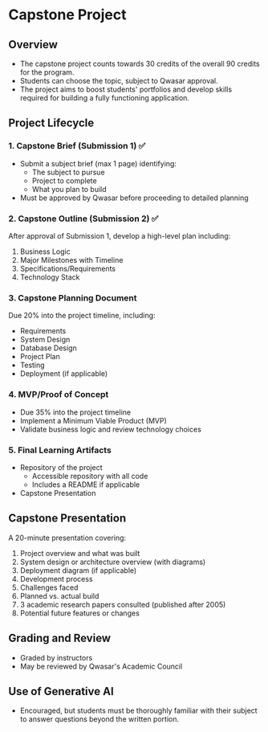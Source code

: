 # Capstone Project

## Overview

- The capstone project counts towards 30 credits of the overall 90 credits for the program.
- Students can choose the topic, subject to Qwasar approval.
- The project aims to boost students' portfolios and develop skills required for building a fully functioning application.

## Project Lifecycle

### 1. Capstone Brief (Submission 1) ✅

- Submit a subject brief (max 1 page) identifying:
  - The subject to pursue
  - Project to complete
  - What you plan to build
- Must be approved by Qwasar before proceeding to detailed planning

### 2. Capstone Outline (Submission 2) ✅

After approval of Submission 1, develop a high-level plan including:

1. Business Logic
2. Major Milestones with Timeline
3. Specifications/Requirements
4. Technology Stack

### 3. Capstone Planning Document

Due 20% into the project timeline, including:

- Requirements
- System Design
- Database Design
- Project Plan
- Testing
- Deployment (if applicable)

### 4. MVP/Proof of Concept

- Due 35% into the project timeline
- Implement a Minimum Viable Product (MVP)
- Validate business logic and review technology choices

### 5. Final Learning Artifacts

- Repository of the project
  - Accessible repository with all code
  - Includes a README if applicable
- Capstone Presentation

## Capstone Presentation

A 20-minute presentation covering:

1. Project overview and what was built
2. System design or architecture overview (with diagrams)
3. Deployment diagram (if applicable)
4. Development process
5. Challenges faced
6. Planned vs. actual build
7. 3 academic research papers consulted (published after 2005)
8. Potential future features or changes

## Grading and Review

- Graded by instructors
- May be reviewed by Qwasar's Academic Council

## Use of Generative AI

- Encouraged, but students must be thoroughly familiar with their subject to answer questions beyond the written portion.
